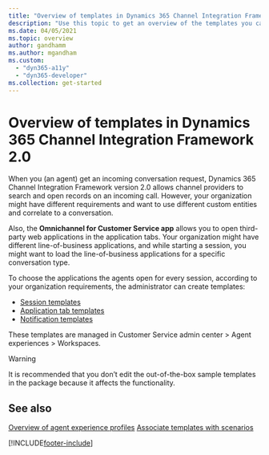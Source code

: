 ```yaml
---
title: "Overview of templates in Dynamics 365 Channel Integration Framework 2.0 | Microsoft Docs"
description: "Use this topic to get an overview of the templates you can create as an administrator in Dynamics 365 Channel Integration Framework 2.0."
ms.date: 04/05/2021
ms.topic: overview
author: gandhamm
ms.author: mgandham
ms.custom: 
  - "dyn365-a11y"
  - "dyn365-developer"
ms.collection: get-started
---
```


# Overview of templates in Dynamics 365 Channel Integration Framework 2.0

When you (an agent) get an incoming conversation request, Dynamics 365 Channel Integration Framework version 2.0 allows channel providers to search and open records on an incoming call. However, your organization might have different requirements and want to use different custom entities and correlate to a conversation.

Also, the **Omnichannel for Customer Service app** allows you to open third-party web applications in the application tabs. Your organization might have different line-of-business applications, and while starting a session, you might want to load the line-of-business applications for a specific conversation type.

To choose the applications the agents open for every session, according to your organization requirements, the administrator can create templates:

- [Session templates](session-templates-cif.md)
- [Application tab templates](application-tab-templates-cif.md)
- [Notification templates](notification-templates-cif.md)

These templates are managed in Customer Service admin center > Agent experiences > Workspaces.

> [!WARNING]
> It is recommended that you don’t edit the out-of-the-box sample templates in the package because it affects the functionality.

## See also

[Overview of agent experience profiles](../../../customer-service/administer/overview.md)
[Associate templates with scenarios](associate-templates-cif.md)


[!INCLUDE[footer-include](../../../includes/footer-banner.md)]
